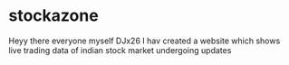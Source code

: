 # stockazone 
Heyy there everyone myself DJx26
I hav created a website which shows live trading data of indian stock market
undergoing updates
